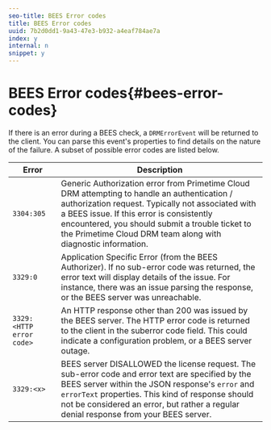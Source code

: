 ```yaml
---
seo-title: BEES Error codes
title: BEES Error codes
uuid: 7b2d0dd1-9a43-47e3-b932-a4eaf784ae7a
index: y
internal: n
snippet: y
---
```


# BEES Error codes{#bees-error-codes}

<!--<a id="section_81946679E1114DBA9FE173D0AA9E2F09"></a>-->

If there is an error during a BEES check, a `DRMErrorEvent` will be returned to the client. You can parse this event's properties to find details on the nature of the failure. A subset of possible error codes are listed below. 

|  Error  | Description  |
|---|---|
| `3304:305`  |Generic Authorization error from  Primetime Cloud DRM attempting to handle an authentication / authorization request. Typically not associated with a BEES issue. If this error is consistently encountered, you should submit a trouble ticket to the  Primetime Cloud DRM team along with diagnostic information.  |
| `3329:0`  | Application Specific Error (from the BEES Authorizer). If no sub-error code was returned, the error text will display details of the issue. For instance, there was an issue parsing the response, or the BEES server was unreachable.  |
| `3329:<HTTP error code>`  | An HTTP response other than 200 was issued by the BEES server. The HTTP error code is returned to the client in the suberror code field. This could indicate a configuration problem, or a BEES server outage.  |
| `3329:<x>`  |BEES server DISALLOWED the license request. The sub-error code and error text are specified by the BEES server within the JSON response's `error` and `errorText` properties. This kind of response should not be considered an error, but rather a regular denial response from your BEES server.  |

